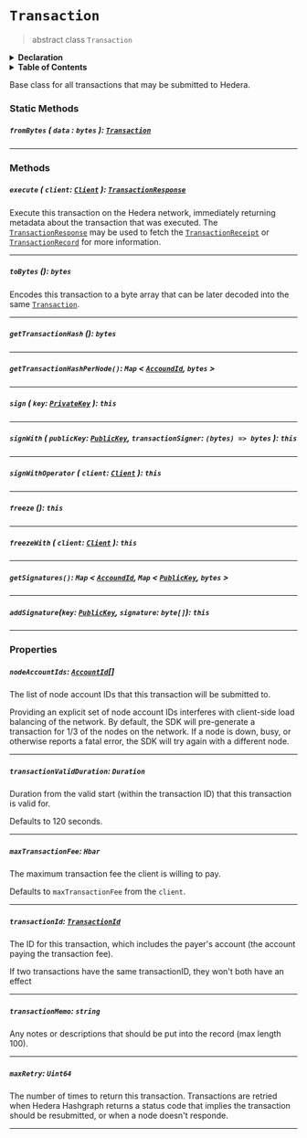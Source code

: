 # `Transaction`

> abstract class `Transaction`

<details>
<summary><b>Declaration</b></summary>

```typescript
abstract class Transaction {
    static fromBytes(data: bytes): Transaction;

    /* property */ nodeAccountIds: AccountId[];

    /* property */ transactionValidDuration: Duration;

    /* property */ transactionMemo: string;

    /* property */ transactionId: TransactionId;

    /* property */ maxTransactionFee: ?Hbar;

    getTransactionHash(): bytes;

    getTransactionHashPerNode(): Map<AccountId, bytes>;

    toBytes(): bytes;

    sign(key: PrivateKey): this;

    signWith(key: PublicKey, transactionSigner: (bytes) => bytes): this;

    signWithOperator(client: Client);

    getSignatures(): Map<AccountId, Map<PublicKey, bytes>>;

    addSignature(key: PublicKey, signature: bytes): this;

    freeze(): this;

    freezeWith(client: Client): this;

    execute(client: Client): TransactionResponse;
}
```

</details>

<details>
<summary><b>Table of Contents</b></summary>

## Support

| Item | Java | JavaScript | Go
| - | - | - | - |
| [`fromBytes`](#frombytes-data-bytes-transaction) | ✅ | ✅ | ✅
| [`nodeAccountIds`](#nodeaccountids-accountid) | ✅ | ✅ | ✅
| [`transactionValidDuration`](#transactionvalidduration-duration) | ✅ | ✅ | ✅
| [`transactionMemo`](#transactionmemo-string) | ✅ | ✅ | ✅
| [`transactionId`](#transactionid-transactionid) | ✅ | ✅ | ✅
| [`maxTransactionFee`](#maxtransactionfee-hbar) | ✅ | ✅ | ✅
| [`maxRetry`](#maxretry-uint64) | ✅ | ✅ | ✅
| [`getTransactionHash`](#gettransactionhash-bytes) | ✅ | ✅ | ✅
| [`getTransactionHashPerNode`](#gettransactionhashpernode-map-lt-accoundid-byte-gt) | ✅ | ✅ | ✅
| [`toBytes`](#tobytes-bytes) | ✅ | ✅ | ✅
| [`sign`](#sign-key-privatekey-this) | ✅ | ✅ | ✅
| [`signWith`](#signwith-publickey-publickey-transactionsigner-bytes-gt-bytes-this) | ✅ | ✅ | ✅
| [`signWithOperator`](#signwithoperator-client-client-this) | ✅ | ✅ | ✅
| [`getSignatures`](#getsignatures-map-lt-accoundid-map-lt-publickey-bytes-gt) | ✅ | ✅ | ✅
| [`addSignature`](#addsignaturekey-publickey-signature-byte-this) | ✅ | ✅ | ✅
| [`freeze`](#freeze-this) | ✅ | ✅ | ✅
| [`freezeWith`](#freezewith-client-client-this) | ✅ | ✅ | ✅
| [`execute`](#execute-client-client-transactionresponse) | ✅ | ✅ | ✅

</details>

Base class for all transactions that may be submitted to Hedera.

### Static Methods

##### `fromBytes` ( `data` : `bytes` ): [`Transaction`](#transaction)

---

### Methods

##### `execute` ( `client`: [`Client`](reference/core/Client.md) ): [`TransactionResponse`](reference/core/TransactionResponse.md)

Execute this transaction on the Hedera network, immediately returning
metadata about the transaction that was executed. 
The [`TransactionResponse`](reference/core/TransactionResponse.md) may be used to fetch 
the [`TransactionReceipt`](reference/core/TransactionReceipt.md) or 
[`TransactionRecord`](reference/core/TransactionRecord.md)
for more information.

---

##### `toBytes` (): `bytes`

Encodes this transaction to a byte array that can be later decoded into
the same [`Transaction`](#transaction).

---

##### `getTransactionHash` (): `bytes`

---

##### `getTransactionHashPerNode()`: `Map` < [`AccoundId`](reference/cryptocurrency/AccountId.md), `bytes` >

---

##### `sign` ( `key`: [`PrivateKey`](reference/cryptography/PrivateKey.md) ): `this`

---

##### `signWith` ( `publicKey`: [`PublicKey`](reference/cryptography/PublicKey.md), `transactionSigner`: `(bytes) => bytes` ): `this`

---

##### `signWithOperator` ( `client`: [`Client`](reference/core/Client.md) ): `this`

---

##### `freeze` (): `this`

---

##### `freezeWith` ( `client`: [`Client`](reference/core/Client.md) ): `this`

---

##### `getSignatures()`: `Map` < [`AccoundId`](reference/cryptocurrency/AccountId.md), `Map` < [`PublicKey`](reference/cryptography/PublicKey.md), `bytes` >

---

##### `addSignature`(`key`: [`PublicKey`](reference/cryptography/PublicKey.md), `signature`: `byte[]`): `this`

---

### Properties

##### `nodeAccountIds`: [`AccountId`](reference/AccountId.md)\[\]

The list of node account IDs that this transaction will be submitted to.

Providing an explicit set of node account IDs interferes with client-side load
balancing of the network. By default, the SDK will pre-generate a transaction
for 1/3 of the nodes on the network. If a node is down, busy, or otherwise
reports a fatal error, the SDK will try again with a different node.

---

##### `transactionValidDuration`: `Duration`

Duration from the valid start (within the transaction ID) that this
transaction is valid for.

Defaults to 120 seconds.

---

##### `maxTransactionFee`: `Hbar`

The maximum transaction fee the client is willing to pay.

Defaults to `maxTransactionFee` from the `client`.

---

##### `transactionId`: [`TransactionId`](reference/core/TransactionId.md)

The ID for this transaction, which includes the payer's
account (the account paying the transaction fee).

If two transactions have the same transactionID, they won't both have an effect

---

##### `transactionMemo`: `string`

Any notes or descriptions that should be put into the record (max length 100).

---

##### `maxRetry`: `Uint64`

The number of times to return this transaction. Transactions are retried when
Hedera Hashgraph returns a status code that implies the transaction should be
resubmitted, or when a node doesn't responde.

---
